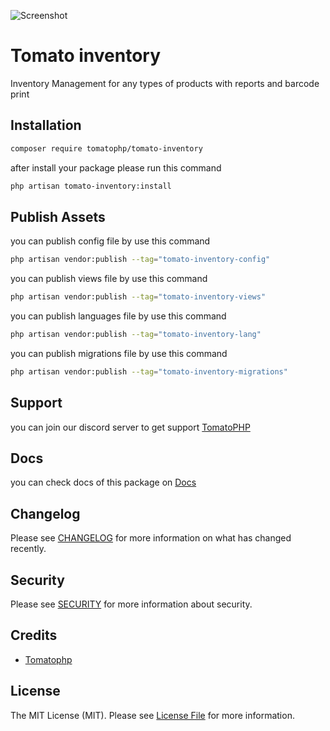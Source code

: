 ![Screenshot](https://github.com/tomatophp/tomato-inventory/blob/master/art/screenshot.png)

# Tomato inventory

Inventory Management for any types of products with reports and barcode print

## Installation

```bash
composer require tomatophp/tomato-inventory
```
after install your package please run this command

```bash
php artisan tomato-inventory:install
```

## Publish Assets

you can publish config file by use this command

```bash
php artisan vendor:publish --tag="tomato-inventory-config"
```

you can publish views file by use this command

```bash
php artisan vendor:publish --tag="tomato-inventory-views"
```

you can publish languages file by use this command

```bash
php artisan vendor:publish --tag="tomato-inventory-lang"
```

you can publish migrations file by use this command

```bash
php artisan vendor:publish --tag="tomato-inventory-migrations"
```

## Support

you can join our discord server to get support [TomatoPHP](https://discord.gg/Xqmt35Uh)

## Docs

you can check docs of this package on [Docs](https://docs.tomatophp.com/plugins/laravel-package-generator)

## Changelog

Please see [CHANGELOG](CHANGELOG.md) for more information on what has changed recently.

## Security

Please see [SECURITY](SECURITY.md) for more information about security.

## Credits

- [Tomatophp](mailto:info@3x1.io)

## License

The MIT License (MIT). Please see [License File](LICENSE.md) for more information.
